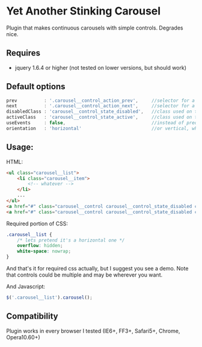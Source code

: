 Yet Another Stinking Carousel
=============================

Plugin that makes continuous carousels with simple controls. Degrades nice.

  
Requires
--------

*  jquery 1.6.4 or higher (not tested on lower versions, but should
   work)

Default options 
----------------

``` javascript
prev          : '.carousel__control_action_prev',     //selector for a "prev" control
next          : '.carousel__control_action_next',     //selector for a "prev" control
disabledClass : 'carousel__control_state_disabled',   //class used on the control when carousel reaches the end
activeClass   : 'carousel__control_state_active',     //class used on the control when carousel reaches the end
useEvents     : false,                                //instead of predefined actions plugin will trigger certain prefixed events on carousel and controls
orientation   : 'horizontal'                          //or vertical, why not
```

Usage:
------

HTML:<br>

``` html
<ul class="carousel__list">
    <li class="carousel__item">
        <!-- whatever -->
    </li>
    ...
</ul>
<a href="#" class="carousel__control carousel__control_state_disabled carousel__control_action_prev">Prev</a>
<a href="#" class="carousel__control carousel__control_state_disabled carousel__control_action_next">Next</a>
```

Required portion of CSS:<br>

``` css
.carousel__list {
    /* lets pretend it's a horizontal one */
    overflow: hidden;
    white-space: nowrap;
}
```

And that's it for required css actually, but I suggest you see a demo. Note that controls could be multiple and may be wherever you want.

And Javascript:<br>

``` javascript	
$('.carousel__list').carousel();
```

Compatibility
-------------

Plugin works in every browser I tested (IE6+, FF3+, Safari5+, Chrome, Opera10.60+)
